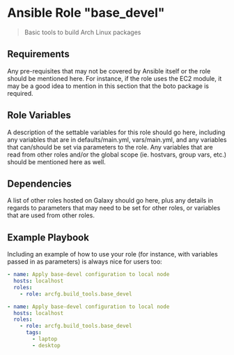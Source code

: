 # Ansible Role "base_devel"

> Basic tools to build Arch Linux packages

## Requirements

Any pre-requisites that may not be covered by Ansible itself or the role should be mentioned here. For instance, if the
role uses the EC2 module, it may be a good idea to mention in this section that the boto package is required.

## Role Variables

A description of the settable variables for this role should go here, including any variables that are in
defaults/main.yml, vars/main.yml, and any variables that can/should be set via parameters to the role. Any variables
that are read from other roles and/or the global scope (ie. hostvars, group vars, etc.) should be mentioned here as
well.

## Dependencies

A list of other roles hosted on Galaxy should go here, plus any details in regards to parameters that may need to be set
for other roles, or variables that are used from other roles.

## Example Playbook

Including an example of how to use your role (for instance, with variables passed in as parameters) is always nice for
users too:

```yaml
- name: Apply base-devel configuration to local node
  hosts: localhost
  roles:
    - role: arcfg.build_tools.base_devel
```

```yaml
- name: Apply base-devel configuration to local node
  hosts: localhost
  roles:
    - role: arcfg.build_tools.base_devel
      tags:
        - laptop
        - desktop
```
